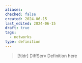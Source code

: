 ```yaml
---
aliases: 
checked: false
created: 2024-06-15
last_edited: 2024-06-15
draft: true
tags:
  - networks
type: definition
---
```

>[!tldr] DiffServ
>Definition here

